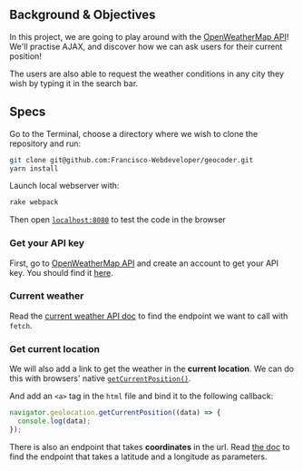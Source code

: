 ## Background & Objectives

In this project, we are going to play around with the [OpenWeatherMap API](https://openweathermap.org/)! We'll practise AJAX, and discover how we can ask users for their current position!

The users are also able to request the weather conditions in any city they wish by typing it in the search bar.

## Specs

Go to the Terminal, choose a directory where we wish to clone the repository and run:
```bash
git clone git@github.com:Francisco-Webdeveloper/geocoder.git
yarn install
```
Launch local webserver with:

```bash
rake webpack
```
Then open [`localhost:8080`](http://localhost:8080) to test the code in the browser

### Get your API key

First, go to [OpenWeatherMap API](https://home.openweathermap.org/users/sign_up) and create an account to get your API key. You should find it [here](https://home.openweathermap.org/api_keys).


### Current weather

Read the [current weather API doc](https://openweathermap.org/current) to find the endpoint we want to call with `fetch`.


### Get current location

We will also add a link to get the weather in the **current location**. We can do this with browsers' native [`getCurrentPosition()`](https://developer.mozilla.org/en-US/docs/Web/API/Geolocation/getCurrentPosition).

And add an `<a>` tag in the `html` file and bind it to the following callback:

```js
navigator.geolocation.getCurrentPosition((data) => {
  console.log(data);
});
```
There is also an endpoint that takes **coordinates** in the url. Read [the doc](https://openweathermap.org/current) to find the endpoint that takes a latitude and a longitude as parameters.


